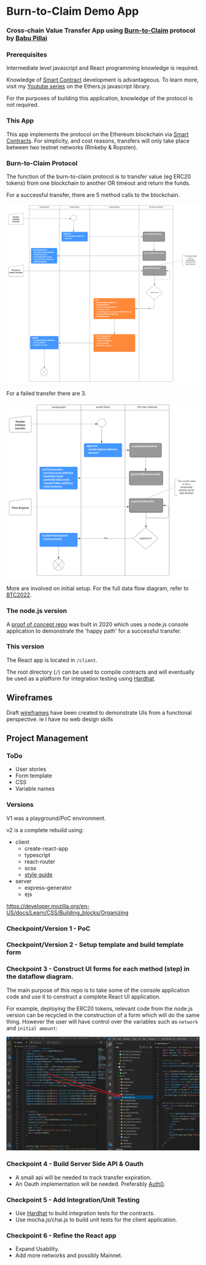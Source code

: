 # Burn-to-Claim Demo App
### Cross-chain Value Transfer App using [Burn-to-Claim](https://www.sciencedirect.com/science/article/abs/pii/S1389128621004369) protocol by [Babu Pillai](https://scholar.google.ch/citations?user=Xtg1XHIAAAAJ&hl=en)


### Prerequisites
Intermediate level javascript and React programming knowledge is required.

Knowledge of [Smart Contract](https://ethereum.org/en/developers/docs/smart-contracts/) development is advantageous. To learn more, visit my [Youtube series](https://youtube.com/playlist?list=PLH7-GRFbhInbZmSubSoaqWz40nfOK0kyH) on the Ethers.js javascript library.

For the purposes of building this application, knowledge of the protocol is not required. 


### This App
This app implements the protocol on the Ethereum blockchain via [Smart Contracts](https://ethereum.org/en/developers/docs/smart-contracts/). For simplicity, and cost reasons, transfers will only take place between two testnet networks (Rinkeby & Ropsten).

### Burn-to-Claim Protocol
The function of the burn-to-claim protocol is to transfer value (eg ERC20 tokens) from one blockchain to another OR timeout and return the funds.


For a successful transfer, there are 5 method calls to the blockchain. 

![BTC2022 Successful](./architecture/diagrams/BTC2022_Successful.svg)


For a failed transfer there are 3. 

![BTC2022 Timeout](./architecture/diagrams/BTC2022_Timeout.svg)

More are involved on initial setup. For the full data flow diagram, refer to [BTC2022](https://severalpens.github.io/btc/architecture/diagrams/btcvertical.svg).

### The node.js version

A [proof of concept repo](https://github.com/severalpens/burn-to-claim) was built in 2020 which uses a node.js console application to demonstrate the 'happy path' for a successful transfer.

### This version
The React app is located in `/client`.

The root directory (`/`) can be used to compile contracts and will eventually be used as a platform for integration testing using [Hardhat](https://hardhat.org/).

## Wireframes
Draft [wireframes](https://www.figma.com/file/57QEuRZprxs9rInc4j9C5M/BTC2022?node-id=0%3A1) have been created to demonstrate UIs from a functional perspective. ie I have no web design skills

## Project Management 

### ToDo
- User stories
- Form template
- CSS
- Variable names

### Versions
V1 was a playground/PoC environment.

v2 is a complete rebuild using:
- client 
    - create-react-app
    - typescript
    - react-router
    - scss
    - [style guide](https://developer.mozilla.org/en-US/docs/Learn/CSS/Building_blocks/Organizing)
- server 
    - express-generator
    - ejs


https://developer.mozilla.org/en-US/docs/Learn/CSS/Building_blocks/Organizing



### Checkpoint/Version 1 - PoC
### Checkpoint/Version 2 - Setup template and build template form


### Checkpoint 3 - Construct UI forms for each method (step) in the dataflow diagram.





The main purpose of this repo is to take some of the console application code and use it to construct a complete React UI application. 

For example, deploying the ERC20 tokens, relevant code from the node.js version can be recycled in the construction of a form which will do the same thing. However the user will have control over the variables such as `network` and `initial amount`:

![oldNewExample](./architecture/OldNewExample.png)


### Checkpoint 4 - Build Server Side API & Oauth
- A small api will be needed to track transfer expiration.
- An Oauth implementation will be needed. Preferably [Auth0](https://auth0.com).

### Checkpoint 5 - Add Integration/Unit Testing
- Use [Hardhat](https://hardhat.org/) to build integration tests for the contracts.
- Use mocha.js/chai.js to build unit tests for the client application.


### Checkpoint 6 - Refine the React app 
- Expand Usability.
- Add more networks and possibly Mainnet.


